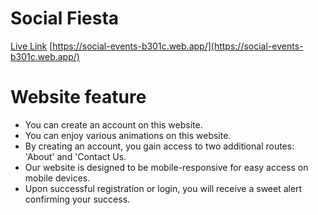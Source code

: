 # Social Fiesta
[Live Link](https://social-events-b301c.web.app/)
[https://social-events-b301c.web.app/](https://social-events-b301c.web.app/)


# Website feature

- You can create an account on this website.
-  You can enjoy various animations on this website.
-  By creating an account, you gain access to two additional routes: 'About' and 'Contact Us.
-  Our website is designed to be mobile-responsive for easy access on mobile devices.
-  Upon successful registration or login, you will receive a sweet alert confirming your success.
